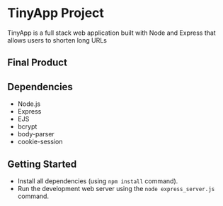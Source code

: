 # TinyApp Project

TinyApp is a full stack web application built with Node and Express that allows users to shorten long URLs 

## Final Product



## Dependencies

- Node.js
- Express
- EJS
- bcrypt
- body-parser
- cookie-session

## Getting Started

- Install all dependencies (using `npm install` command).
- Run the development web server using the `node express_server.js` command.
